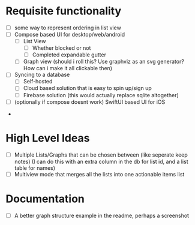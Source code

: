 # Requisite functionality
* [ ] some way to represent ordering in list view
* [ ] Compose based UI for desktop/web/android
  * [ ] List View
    * [ ] Whether blocked or not
    * [ ] Completed expandable gutter
  * [ ] Graph view (should i roll this? Use graphviz as an svg generator? How can i make it all clickable then)
* [ ] Syncing to a database
  * [ ] Self-hosted
  * [ ] Cloud based solution that is easy to spin up/sign up
  * [ ] Firebase solution (this would actually replace sqlite altogether)
* [ ] (optionally if compose doesnt work) SwiftUI based UI for iOS
* 
# High Level Ideas
* [ ] Multiple Lists/Graphs that can be chosen between (like seperate keep notes) (I can do this with an extra column in the db for list id, and a list table for names)
* [ ] Multiview mode that merges all the lists into one actionable items list

# Documentation
* [ ] A better graph structure example in the readme, perhaps a screenshot
